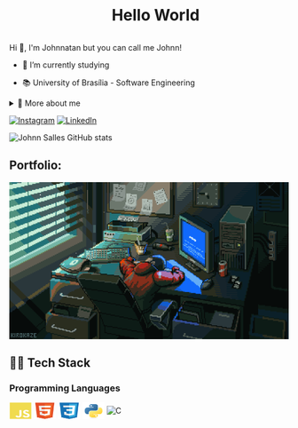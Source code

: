 <!--título-->
<div id="user-content-toc">
  <ul align="center">
    <summary><h1 style="display: inline-block">Hello World</h1></summary>
</div>

<!-- Presentation -->
<p>
  Hi 👋, I'm Johnnatan but you can call me Johnn!

  - 🌱 I’m currently studying 

  - 📚 University of Brasília - Software Engineering
</p>

<!-- Dropdown -->
<details>
  <summary>🦦 More about me</summary>

  - 💬 I am 19 years old, currently living in Brazil.

  - ⚡ I enjoy working with design and styling all my projects.
</details>

<!-- Links -->
[![Instagram](https://img.shields.io/badge/Instagram-E4405F?style=for-the-badge&logo=instagram&logoColor=white)]([https://www.instagram.com/jsalles._/])
[![LinkedIn](https://img.shields.io/badge/LinkedIn-0077B5?style=for-the-badge&logo=linkedin&logoColor=white)]([https://www.linkedin.com/in/johnn-salles-00287a221/])

<!-- GithubStats -->
![Johnn Salles GitHub stats](https://github-readme-stats.vercel.app/api?username=jsalless&show_icons=true&theme=gotham)

<!-- Portfolio -->
## Portfolio:

<!-- GIF -->
<p align="left">
  <img align="center" src="computerGit.gif" alt="Imagem">
</p>

## 👨‍💻 Tech Stack
<!-- Skills: Programming Languages -->
  <div style="flex-basis: 48%;">
    <h3>Programming Languages</h3>
    <img align="center" alt="Js" height="30" width="40" src="https://raw.githubusercontent.com/devicons/devicon/master/icons/javascript/javascript-plain.svg">
    <img align="center" alt="HTML" height="30" width="40" src="https://raw.githubusercontent.com/devicons/devicon/master/icons/html5/html5-original.svg">
    <img align="center" alt="CSS" height="30" width="40" src="https://raw.githubusercontent.com/devicons/devicon/master/icons/css3/css3-original.svg">
    <img align="center" alt="Python" height="30" width="40" src="https://raw.githubusercontent.com/devicons/devicon/master/icons/python/python-original.svg">
    <img align="center" alt="C" height="30" width="40" src="https://cdn.jsdelivr.net/gh/devicons/devicon/icons/c/c-original.svg">
  </div>

